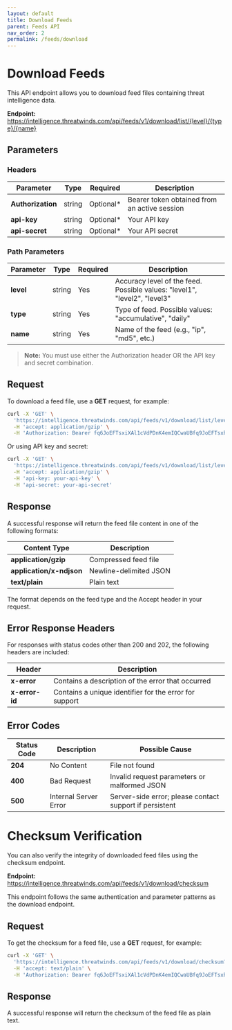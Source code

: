 ```yaml
---
layout: default
title: Download Feeds
parent: Feeds API
nav_order: 2
permalink: /feeds/download
---
```


# Download Feeds

This API endpoint allows you to download feed files containing threat intelligence data.

**Endpoint:** https://intelligence.threatwinds.com/api/feeds/v1/download/list/{level}/{type}/{name}

## Parameters

### Headers

| Parameter         | Type   | Required  | Description                                                        |
|-------------------|--------|-----------|-------------------------------------------------------------------|
| **Authorization** | string | Optional* | Bearer token obtained from an active session                       |
| **api-key**       | string | Optional* | Your API key                                                       |
| **api-secret**    | string | Optional* | Your API secret                                                    |

### Path Parameters

| Parameter | Type   | Required | Description                                                          |
|-----------|--------|----------|----------------------------------------------------------------------|
| **level** | string | Yes      | Accuracy level of the feed. Possible values: "level1", "level2", "level3" |
| **type**  | string | Yes      | Type of feed. Possible values: "accumulative", "daily"               |
| **name**  | string | Yes      | Name of the feed (e.g., "ip", "md5", etc.)                           |

> **Note:** You must use either the Authorization header OR the API key and secret combination.

## Request

To download a feed file, use a **GET** request, for example:

```bash
curl -X 'GET' \
  'https://intelligence.threatwinds.com/api/feeds/v1/download/list/level1/accumulative/ip' \
  -H 'accept: application/gzip' \
  -H 'Authorization: Bearer fq6JoEFTsxiXAl1cVdPDnK4emIQCwaUBfq9JoEFTsxhXAl1cVxPDnK4emIQCwaUB'
```

Or using API key and secret:

```bash
curl -X 'GET' \
  'https://intelligence.threatwinds.com/api/feeds/v1/download/list/level1/accumulative/ip' \
  -H 'accept: application/gzip' \
  -H 'api-key: your-api-key' \
  -H 'api-secret: your-api-secret'
```

## Response

A successful response will return the feed file content in one of the following formats:

| Content Type             | Description                  |
|--------------------------|------------------------------|
| **application/gzip**     | Compressed feed file         |
| **application/x-ndjson** | Newline-delimited JSON       |
| **text/plain**           | Plain text                   |

The format depends on the feed type and the Accept header in your request.

## Error Response Headers

For responses with status codes other than 200 and 202, the following headers are included:

| Header        | Description                                                |
|---------------|------------------------------------------------------------|
| **x-error**   | Contains a description of the error that occurred          |
| **x-error-id**| Contains a unique identifier for the error for support     |

## Error Codes

| Status Code | Description           | Possible Cause                                          |
|-------------|-----------------------|---------------------------------------------------------|
| **204**     | No Content            | File not found                                          |
| **400**     | Bad Request           | Invalid request parameters or malformed JSON            |
| **500**     | Internal Server Error | Server-side error; please contact support if persistent |

# Checksum Verification

You can also verify the integrity of downloaded feed files using the checksum endpoint.

**Endpoint:** https://intelligence.threatwinds.com/api/feeds/v1/download/checksum

This endpoint follows the same authentication and parameter patterns as the download endpoint.

## Request

To get the checksum for a feed file, use a **GET** request, for example:

```bash
curl -X 'GET' \
  'https://intelligence.threatwinds.com/api/feeds/v1/download/checksum?level=level1&type=accumulative&name=ip' \
  -H 'accept: text/plain' \
  -H 'Authorization: Bearer fq6JoEFTsxiXAl1cVdPDnK4emIQCwaUBfq9JoEFTsxhXAl1cVxPDnK4emIQCwaUB'
```

## Response

A successful response will return the checksum of the feed file as plain text.
